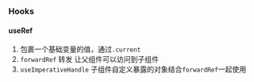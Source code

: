 ### Hooks

#### useRef

1. 包裹一个基础变量的值，通过`.current`
2. `forwardRef` 转发 让父组件可以访问到子组件
3. `useImperativeHandle` 子组件自定义暴露的对象结合`forwardRef`一起使用
